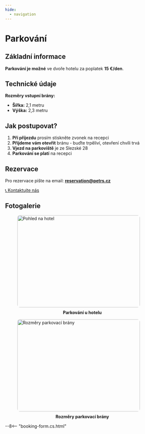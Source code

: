 ```yaml
---
hide:
  - navigation
---
```


# **Parkování**

## **Základní informace**

**Parkování je možné** ve dvoře hotelu za poplatek **15 €/den**.

## **Technické údaje**

**Rozměry vstupní brány:**
- **Šířka:** 2,1 metru
- **Výška:** 2,3 metru

## **Jak postupovat?**

1. **Při příjezdu** prosím stiskněte zvonek na recepci
2. **Přijdeme vám otevřít** bránu - buďte trpěliví, otevření chvíli trvá
3. **Vjezd na parkoviště** je ze Slezské 28
4. **Parkování se platí** na recepci

## **Rezervace**

Pro rezervace pište na email: **reservation@petrs.cz**

[📞 Kontaktujte nás](05.contact.md)

## **Fotogalerie**

<div class="gallery">
<figure>
  <img src="hotelclaris/hotelclaris/assets/fotky-hotelu/parkovani.jpg" alt="Pohled na hotel" style="width: 400px; height: 300px; object-fit: cover; border-radius: 8px;">
  <figcaption style="text-align: center; margin-top: 8px; font-weight: bold;">Parkování u hotelu</figcaption>
</figure>

<figure>
  <img src="hotelclaris/hotelclaris/assets/fotky-hotelu/rozmery-parkovaci-brany.jpg" alt="Rozměry parkovací brány" style="width: 400px; height: 300px; object-fit: cover; border-radius: 8px; object-position: bottom;">
  <figcaption style="text-align: center; margin-top: 8px; font-weight: bold;">Rozměry parkovací brány</figcaption>
</figure>
</div>

--8<-- "booking-form.cs.html"